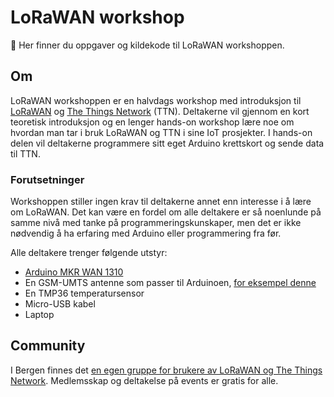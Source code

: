 # LoRaWAN workshop

👋 Her finner du oppgaver og kildekode til LoRaWAN workshoppen.

## Om

LoRaWAN workshoppen er en halvdags workshop med introduksjon til
[LoRaWAN](https://lora-alliance.org/about-lorawan/)
og [The Things Network](https://www.thethingsnetwork.org) (TTN).
Deltakerne vil gjennom en kort teoretisk introduksjon 
og en lenger hands-on workshop lære noe om 
hvordan man tar i bruk LoRaWAN og TTN i sine IoT prosjekter.
I hands-on delen vil deltakerne programmere sitt eget Arduino krettskort
og sende data til TTN.

### Forutsetninger

Workshoppen stiller ingen krav til deltakerne annet enn interesse i 
å lære om LoRaWAN. 
Det kan være en fordel om alle deltakere er så noenlunde på samme nivå
med tanke på programmeringskunskaper,
men det er ikke nødvendig å ha erfaring med Arduino eller programmering fra før.

Alle deltakere trenger følgende utstyr:

* [Arduino MKR WAN 1310](https://docs.arduino.cc/hardware/mkr-wan-1310)
* En GSM-UMTS antenne som passer til Arduinoen, [for eksempel denne](https://www.elfadistrelec.no/no/gsm-antenne-2g-3g-4g-dbi-fl-klebemontering-arduino-x000016/p/30101972)
* En TMP36 temperatursensor
* Micro-USB kabel
* Laptop

## Community

I Bergen finnes det 
[en egen gruppe for brukere av LoRaWAN og The Things Network](https://www.meetup.com/the-things-network-bergen/).
Medlemsskap og deltakelse på events er gratis for alle.
